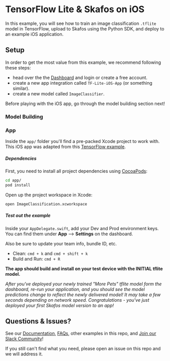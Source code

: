 # TensorFlow Lite & Skafos on iOS
In this example, you will see how to train an image classification `.tflite`
model in TensorFlow, upload to Skafos using the Python SDK, and deploy to an
example iOS application.

## Setup
In order to get the most value from this example, we recommend following these steps:

- head over the the
[Dashboard](https://dashboard.skafos.ai) and login or create a free account.
- create a new app integration called `TF-Lite-iOS-App` (or something similar).
- create a new model called `ImageClassifier`.

Before playing with the iOS app, go through the model building section next!

### Model Building

### App
Inside the `app/` folder you'll find a pre-packed Xcode project to work with. This iOS app was adapted from this [TensorFlow example](https://github.com/tensorflow/examples/tree/master/lite/examples/image_classification/ios).

##### Dependencies
First, you need to install all project dependencies using [CocoaPods](https://guides.cocoapods.org/using/getting-started.html):
```bash
cd app/
pod install
```

Open up the project workspace in Xcode:
```bash
open ImageClassification.xcworkspace
```

##### Test out the example
Inside your `AppDelegate.swift`, add your Dev and Prod environment keys. You can
find them under **App** --> **Settings** on the dashboard.

Also be sure to update your team info, bundle ID, etc.

- Clean: `cmd + k` and `cmd + shift + k`
- Build and Run: `cmd + R`

**The app should build and install on your test device with the INITIAL tflite model.**

*After you've deployed your newly trained "More Pets" tflite model form the dashboard, re-run your application, and you should see the model predictions change to reflect the newly delivered model! It may take a few seconds depending on network speed. Congratulations - you've just deployed your first Skafos model version to an app!*


## Questions & Issues?
See our [Documentation](https://docs.skafos.ai), [FAQs](https://docs.skafos.ai/sections/faq.html), other examples in this repo, and [Join our Slack Community](https://skafosai.slack.com/join/shared_invite/enQtNTAxMzEwOTk2NzA5LThjMmMyY2JkNTkwNDQ1YjgyYjFiY2MyMjRkMzYyM2E4MjUxNTJmYmQyODVhZWM2MjQwMjE5ZGM1Y2YwN2M5ODI)!

If you still can't find what you need, please open an issue on this repo and we will address it.
